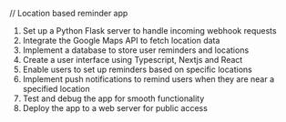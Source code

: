 // Location based reminder app

1. Set up a Python Flask server to handle incoming webhook requests
2. Integrate the Google Maps API to fetch location data
3. Implement a database to store user reminders and locations
4. Create a user interface using Typescript, Nextjs and React
5. Enable users to set up reminders based on specific locations
6. Implement push notifications to remind users when they are near a specified location
7. Test and debug the app for smooth functionality
8. Deploy the app to a web server for public access
